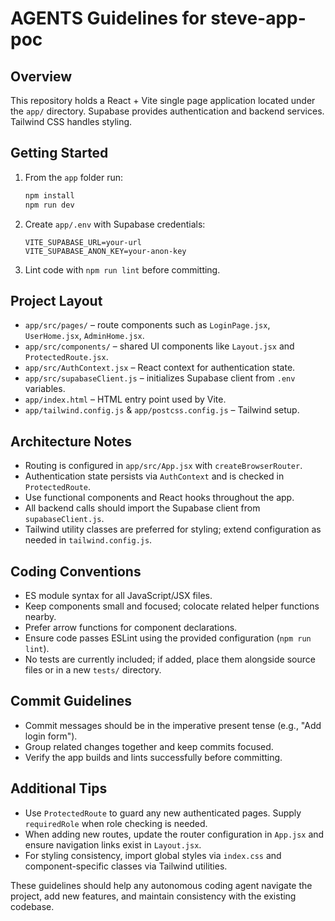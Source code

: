 # AGENTS Guidelines for steve-app-poc

## Overview
This repository holds a React + Vite single page application located under the `app/` directory. Supabase provides authentication and backend services. Tailwind CSS handles styling.

## Getting Started
1. From the `app` folder run:
   ```bash
   npm install
   npm run dev
   ```
2. Create `app/.env` with Supabase credentials:
   ```
   VITE_SUPABASE_URL=your-url
   VITE_SUPABASE_ANON_KEY=your-anon-key
   ```
3. Lint code with `npm run lint` before committing.

## Project Layout
- `app/src/pages/` – route components such as `LoginPage.jsx`, `UserHome.jsx`, `AdminHome.jsx`.
- `app/src/components/` – shared UI components like `Layout.jsx` and `ProtectedRoute.jsx`.
- `app/src/AuthContext.jsx` – React context for authentication state.
- `app/src/supabaseClient.js` – initializes Supabase client from `.env` variables.
- `app/index.html` – HTML entry point used by Vite.
- `app/tailwind.config.js` & `app/postcss.config.js` – Tailwind setup.

## Architecture Notes
- Routing is configured in `app/src/App.jsx` with `createBrowserRouter`.
- Authentication state persists via `AuthContext` and is checked in `ProtectedRoute`.
- Use functional components and React hooks throughout the app.
- All backend calls should import the Supabase client from `supabaseClient.js`.
- Tailwind utility classes are preferred for styling; extend configuration as needed in `tailwind.config.js`.

## Coding Conventions
- ES module syntax for all JavaScript/JSX files.
- Keep components small and focused; colocate related helper functions nearby.
- Prefer arrow functions for component declarations.
- Ensure code passes ESLint using the provided configuration (`npm run lint`).
- No tests are currently included; if added, place them alongside source files or in a new `tests/` directory.

## Commit Guidelines
- Commit messages should be in the imperative present tense (e.g., "Add login form").
- Group related changes together and keep commits focused.
- Verify the app builds and lints successfully before committing.

## Additional Tips
- Use `ProtectedRoute` to guard any new authenticated pages. Supply `requiredRole` when role checking is needed.
- When adding new routes, update the router configuration in `App.jsx` and ensure navigation links exist in `Layout.jsx`.
- For styling consistency, import global styles via `index.css` and component-specific classes via Tailwind utilities.

These guidelines should help any autonomous coding agent navigate the project, add new features, and maintain consistency with the existing codebase.
